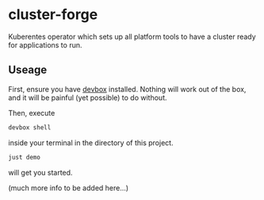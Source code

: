 # cluster-forge
Kuberentes operator which sets up all platform tools to have a cluster ready for applications to run.

## Useage
First, ensure you have [devbox](https://www.jetify.com/devbox) installed. Nothing will work out of the box, and it will be painful (yet possible) to do without. 

Then, execute 
```bash
devbox shell
```
inside your terminal in the directory of this project.

```bash
just demo
```
will get you started.

(much more info to be added here...)